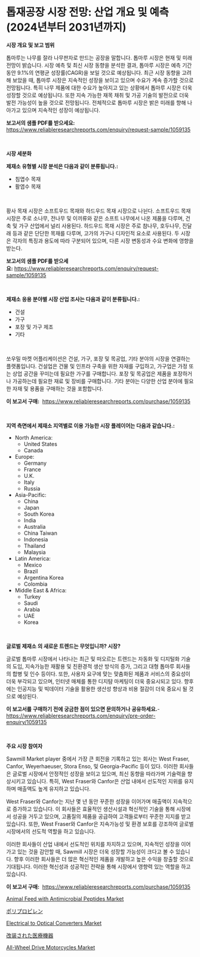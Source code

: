 <p><h1>톱재공장 시장 전망: 산업 개요 및 예측 (2024년부터 2031년까지)</h1></p><p><strong>시장 개요 및 보고 범위</strong></p>
<p><p>톱마루는 나무를 잘라 나무판자로 만드는 공장을 말합니다. 톱마루 시장은 현재 및 미래 전망이 밝습니다. 시장 예측 및 최신 시장 동향을 분석한 결과, 톱마루 시장은 예측 기간 동안 9.1%의 연평균 성장률(CAGR)을 보일 것으로 예상됩니다. 최근 시장 동향을 고려해 보았을 때, 톱마루 시장은 지속적인 성장을 보이고 있으며 수요가 계속 증가할 것으로 전망됩니다. 특히 나무 제품에 대한 수요가 높아지고 있는 상황에서 톱마루 시장은 더욱 성장할 것으로 예상됩니다. 또한 지속 가능한 재목 채취 및 가공 기술의 발전으로 더욱 발전 가능성이 높을 것으로 전망됩니다. 전체적으로 톱마루 시장은 밝은 미래를 향해 나아가고 있으며 지속적인 성장이 예상됩니다.</p></p>
<p><strong>보고서의 샘플 PDF를 받으세요:</strong> <a href="https://www.reliableresearchreports.com/enquiry/request-sample/1059135">https://www.reliableresearchreports.com/enquiry/request-sample/1059135</a></p>
<p>&nbsp;</p>
<p><strong>시장 세분화</strong></p>
<p><strong>제재소 유형별 시장 분석은 다음과 같이 분류됩니다.:</strong></p>
<p><ul><li>침엽수 목재</li><li>활엽수 목재</li></ul></p>
<p>&nbsp;</p>
<p><p>황사 목재 시장은 소프트우드 목재와 하드우드 목재 시장으로 나뉜다. 소프트우드 목재 시장은 주로 소나무, 전나무 및 이끼류와 같은 소프트 나무에서 나온 제품을 다루며, 건축 및 가구 산업에서 널리 사용된다. 하드우드 목재 시장은 주로 참나무, 호두나무, 진달래 등과 같은 단단한 목재를 다루며, 고가의 가구나 디자인적 요소로 사용된다. 두 시장은 각자의 특징과 용도에 따라 구분되어 있으며, 다른 시장 변동성과 수요 변화에 영향을 받는다.</p></p>
<p><strong>보고서의 샘플 PDF를 받으세요:</strong>&nbsp;<a href="https://www.reliableresearchreports.com/enquiry/request-sample/1059135">https://www.reliableresearchreports.com/enquiry/request-sample/1059135</a></p>
<p>&nbsp;</p>
<p><strong> 제재소 응용 분야별 시장 산업 조사는 다음과 같이 분류됩니다.:</strong></p>
<p><ul><li>건설</li><li>가구</li><li>포장 및 가구 제조</li><li>기타</li></ul></p>
<p>&nbsp;</p>
<p><p>쏘우밀 마켓 어플리케이션은 건설, 가구, 포장 및 목공업, 기타 분야의 시장을 연결하는 플랫폼입니다. 건설업은 건물 및 인프라 구축을 위한 자재를 구입하고, 가구업은 가정 또는 상업 공간을 꾸미는데 필요한 가구를 구매합니다. 포장 및 목공업은 제품을 포장하거나 가공하는데 필요한 재료 및 장비를 구매합니다. 기타 분야는 다양한 산업 분야에 필요한 자재 및 용품을 구매하는 것을 포함합니다.</p></p>
<p><strong>이 보고서 구매:</strong>&nbsp; <a href="https://www.reliableresearchreports.com/purchase/1059135">https://www.reliableresearchreports.com/purchase/1059135</a></p>
<p>&nbsp;</p>
<p><strong>지역 측면에서 제재소 지역별로 이용 가능한 시장 플레이어는 다음과 같습니다.:</strong></p>
<p><ul>
    <li>
        North America:
        <ul>
            <li>United States</li>
            <li>Canada</li>
        </ul>
    </li>
    <li>
        Europe:
        <ul>
            <li>Germany</li>
            <li>France</li>
            <li>U.K.</li>
            <li>Italy</li>
            <li>Russia</li>
        </ul>
    </li>
    <li>
        Asia-Pacific:
        <ul>
            <li>China</li>
            <li>Japan</li>
            <li>South Korea</li>
            <li>India</li>
            <li>Australia</li>
            <li>China Taiwan</li>
            <li>Indonesia</li>
            <li>Thailand</li>
            <li>Malaysia</li>
        </ul>
    </li>
    <li>
        Latin America:
        <ul>
            <li>Mexico</li>
            <li>Brazil</li>
            <li>Argentina Korea</li>
            <li>Colombia</li>
        </ul>
    </li>
    <li>
        Middle East & Africa:
        <ul>
            <li>Turkey</li>
            <li>Saudi</li>
            <li>Arabia</li>
            <li>UAE</li>
            <li>Korea</li>
        </ul>
    </li>
    </ul></p>
<p>&nbsp;</p>
<p><strong>글로벌 제재소 의 새로운 트렌드는 무엇입니까? 시장?</strong></p>
<p><p>글로벌 톱마루 시장에서 나타나는 최근 및 떠오르는 트렌드는 자동화 및 디지털화 기술의 도입, 지속가능한 재활용 및 친환경적 생산 방식의 증가, 그리고 대형 톱마루 회사들의 합병 및 인수 등이다. 또한, 사용자 요구에 맞는 맞춤화된 제품과 서비스의 중요성이 더욱 부각되고 있으며, 인터넷 매체를 통한 디지턈 마케팅이 더욱 중요시되고 있다. 향후에는 인공지능 및 빅데이터 기술을 활용한 생산성 향상과 비용 절감이 더욱 중요시 될 것으로 예상된다.</p></p>
<p><strong>이 보고서를 구매하기 전에 궁금한 점이 있으면 문의하거나 공유하세요.</strong>- <a href="https://www.reliableresearchreports.com/enquiry/pre-order-enquiry/1059135">https://www.reliableresearchreports.com/enquiry/pre-order-enquiry/1059135</a></p>
<p>&nbsp;</p>
<p><strong>주요 시장 참여자</strong></p>
<p><p>Sawmill Market player 중에서 가장 큰 회전을 기록하고 있는 회사는 West Fraser, Canfor, Weyerhaeuser, Stora Enso, 및 Georgia-Pacific 등이 있다. 이러한 회사들은 글로벌 시장에서 안정적인 성장을 보이고 있으며, 최신 동향을 따라가며 기술력을 향상시키고 있습니다. 특히, West Fraser와 Canfor은 산업 내에서 선도적인 지위를 유지하며 매출액도 높게 유지하고 있습니다.</p><p>West Fraser와 Canfor는 지난 몇 년 동안 꾸준한 성장을 이어가며 매출액이 지속적으로 증가하고 있습니다. 이 회사들은 효율적인 생산시설과 혁신적인 기술을 통해 시장에서 성공을 거두고 있으며, 고품질의 제품을 공급하여 고객들로부터 꾸준한 지지를 받고 있습니다. 또한, West Fraser와 Canfor은 지속가능성 및 환경 보호를 강조하여 글로벌 시장에서의 선도적 역할을 하고 있습니다.</p><p>이러한 회사들이 산업 내에서 선도적인 위치를 차지하고 있으며, 지속적인 성장을 이어가고 있는 것을 감안할 때, Sawmill 시장은 더욱 성장할 가능성이 크다고 볼 수 있습니다. 향후 이러한 회사들은 더 많은 혁신적인 제품을 개발하고 높은 수익을 창출할 것으로 기대됩니다. 이러한 혁신성과 성공적인 전략을 통해 시장에서 영향력 있는 역할을 하고 있습니다.</p></p>
<p><strong>이 보고서 구매:</strong>&nbsp;&nbsp;<a href="https://www.reliableresearchreports.com/purchase/1059135">https://www.reliableresearchreports.com/purchase/1059135</a></p>
<p><p><a href="https://view.publitas.com/reportprime-1/animal-feed-with-antimicrobial-peptides-market-dynamics-2023-2030-also-about-its-market-trends-projections-and-opportunities/">Animal Feed with Antimicrobial Peptides Market</a></p><p><a href="https://github.com/mreklxf44233/Market-Research-Report-List-1/blob/main/1700075188889.md">ポリプロピレン</a></p><p><a href="https://issuu.com/reportprime-2/docs/electrical-to-optical-converters-market-size-2030.">Electrical to Optical Converters Market</a></p><p><a href="https://github.com/cbigkbh02719/Market-Research-Report-List-1/blob/main/8552242188890.md">改装された医療機器</a></p><p><a href="https://github.com/CliffMedina6/Market-Research-Report-List-3/blob/main/all-wheel-drive-motorcycles-market.md">All-Wheel Drive Motorcycles Market</a></p></p>
